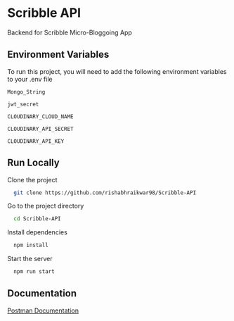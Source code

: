 
# Scribble API

Backend for Scribble Micro-Bloggoing App

## Environment Variables

To run this project, you will need to add the following environment variables to your .env file

`Mongo_String`

`jwt_secret`

`CLOUDINARY_CLOUD_NAME`

`CLOUDINARY_API_SECRET`

`CLOUDINARY_API_KEY`

## Run Locally

Clone the project

```bash
  git clone https://github.com/rishabhraikwar98/Scribble-API
```

Go to the project directory

```bash
  cd Scribble-API
```

Install dependencies

```bash
  npm install
```

Start the server

```bash
  npm run start
```



## Documentation

[Postman Documentation](https://documenter.getpostman.com/view/23693325/2sA35A6jGG)

